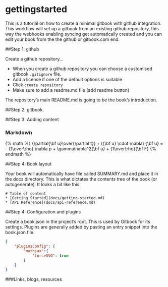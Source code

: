 # gettingstarted

This is a tutorial on how to create a minimal gitbook with github integration. This workflow will set up a gitbook from an existing github repository, this way the webhooks enabling syncing get automatically created and you can edit your book from the the github or gitbook.com end.


##Step 1: github

Create a github repository...[](https://help.github.com/articles/creating-a-new-repository/)

* When you create a github repository you can choose a customised gitbook `.gitignore` file. 
* Add a license if one of the default options is suitable
* Click `create repository`
* Make sure to add a readme.md file (add readme button)

The repository’s main README.md is going to be the book’s introduction.

##Step 2: gitbook.


##Step 3: Adding content

### Markdown



{% math %}
 {\partial{\bf u}\over{\partial t}} + ({\bf u} \cdot \nabla) {\bf u} = - {1\over\rho} \nabla p + \gamma\nabla^2{\bf u} + {1\over\rho}{\bf F} 
{% endmath %}





##Step 4: Book layout 

Your book will automatically have file called SUMMARY.md and place it in the docs directory. This is what dictates the contents tree of the book (or autogenerate). It looks a bit like this:

```
# Table of content 
* [Getting Started](docs/getting-started.md)
* [API Reference](docs/api-reference.md)
```



##Step 4: Configuration and plugins

Create a book.json in the project’s root. This is used by Gitbook for its settings. Plugins are generally added by pasting an entry snippet into the book.json file. 


```json
{
    "pluginsConfig": {
        "mathjax":{
            "forceSVG": true
        }
    }
}

```



###Links, blogs, resources

[](https://medium.com/@gpbl/how-to-use-gitbook-to-publish-docs-for-your-open-source-npm-packages-465dd8d5bfba#.acdr3enfr)

